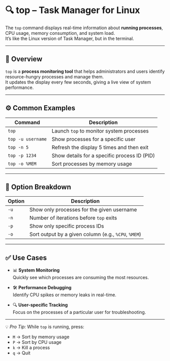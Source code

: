# 🔍 top – Task Manager for Linux

The `top` command displays real-time information about **running processes**, CPU usage, memory consumption, and system load.  
It’s like the Linux version of Task Manager, but in the terminal.

---

## 📌 Overview

`top` is a **process monitoring tool** that helps administrators and users identify resource-hungry processes and manage them.  
It updates the display every few seconds, giving a live view of system performance.

---

## ⚙️ Common Examples

| Command          | Description                                          |
|------------------|------------------------------------------------------|
| `top`            | Launch `top` to monitor system processes             |
| `top -u username`| Show processes for a specific user                    |
| `top -n 5`       | Refresh the display 5 times and then exit             |
| `top -p 1234`    | Show details for a specific process ID (PID)          |
| `top -o %MEM`    | Sort processes by memory usage                        |

---

## 🧠 Option Breakdown

| Option   | Description                                      |
|----------|--------------------------------------------------|
| `-u`     | Show only processes for the given username        |
| `-n`     | Number of iterations before `top` exits           |
| `-p`     | Show only specific process IDs                    |
| `-o`     | Sort output by a given column (e.g., `%CPU`, `%MEM`) |

---

## ✅ Use Cases

- 📊 **System Monitoring**  
  Quickly see which processes are consuming the most resources.

- 🛠️ **Performance Debugging**  
  Identify CPU spikes or memory leaks in real-time.

- 🔍 **User-specific Tracking**  
  Focus on the processes of a particular user for troubleshooting.

---

💡 *Pro Tip:* While `top` is running, press:
- `M` → Sort by memory usage
- `P` → Sort by CPU usage
- `k` → Kill a process
- `q` → Quit
